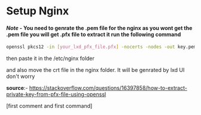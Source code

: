 
# Setup Nginx


#### ***Note*** - You need to genrate the .pem file for the nginx as you wont get the .pem file you will get .pfx file to extract it run the following command

``` bash
openssl pkcs12 -in [your_lxd_pfx_file.pfx] -nocerts -nodes -out key.pem
```

then paste it in the /etc/nginx folder

and also move the crt file in the nginx folder. It will be genrated by lxd UI don't worry

**source**:- https://stackoverflow.com/questions/16397858/how-to-extract-private-key-from-pfx-file-using-openssl 

[first comment and first command] 